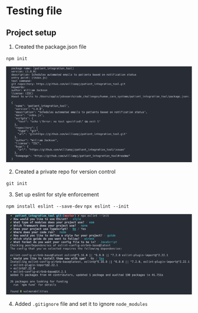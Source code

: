 # Testing file

## Project setup

1. Created the package.json file

`npm init`

![npm init](./screenshots/npm_init.png)

2. Created a private repo for version control

`git init`

3. Set up eslint for style enforcement

`npm install eslint --save-dev`
`npx eslint --init`

![eslint setup](./screenshots/eslint_setup.png)

4. Added `.gitignore` file and set it to ignore `node_modules`
